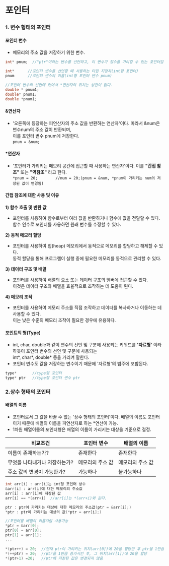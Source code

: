 포인터 
===

### 1. 변수 형태의 포인터
#### 포인터 변수
* 메모리의 주소 값을 저장하기 위한 변수.
```cpp
int* pnum;  //"ptr"이라는 변수를 선언하고, 이 변수가 정수를 가리킬 수 있는 포인터임을 나타낸다.

int*	  //포인터 변수를 선언할 때 사용하는 타입 지정자(int형 포인터)
pnum	  //포인터 변수의 이름(int형 포인터 변수 pnum)

//포인터 변수의 선언에 있어서 *연산자의 위치는 상관이 없다.
double * pnum1;
double* pnum1;
double *pnum1;
```

#### &연산자
* '오른쪽에 등장하는 피연산자의 주소 값을 반환하는 연산자'이다. 따라서 &num은 변수num의 주소 값이 반환되며,<br/> 이를 포인터 변수 pnum에 저장한다.
<br/>`pnum = &num;`

#### *연산자
* '포인터가 가리키는 메모리 공간에 접근할 때 사용하는 연산자'이다. 이를 **"간접 참조"** 또는 **"역참조"** 라고 한다.<br/>
`*pnum = 20;		//num = 20;(pnum = &num, *pnum이 가리키는 num의 저장된 값이 변경됨)`

#### 간접 참조에 대한 사용 및 이유
**1) 함수 호출 및 반환 값** 
* 포인터를 사용하여 함수로부터 여러 값을 반환하거나 함수에 값을 전달할 수 있다.<br/> 함수 인수로 포인터를 사용하면 원래 변수를 수정할 수 있다.

**2) 동적 메모리 할당**

* 포인터를 사용하여 힙(heap) 메모리에서 동적으로 메모리를 할당하고 해제할 수 있다.<br/> 동적 할당을 통해 프로그램이 실행 중에 필요한 메모리를 동적으로 관리할 수 있다.

**3) 데이터 구조 및 배열**

* 포인터를 사용하여 배열의 요소 또는 데이터 구조의 멤버에 접근할 수 있다.<br/> 이것은 데이터 구조와 배열을 효율적으로 조작하는 데 도움이 된다.

**4) 메모리 조작** 

* 포인터를 사용하여 메모리 주소를 직접 조작하고 데이터를 복사하거나 이동하는 데 사용할 수 있다.<br/> 이는 낮은 수준의 메모리 조작이 필요한 경우에 유용하다.

#### 포인트의 형(Type)
* int, char, double과 같이 변수의 선언 및 구분에 사용되는 키워드를 **'자료형'** 이라 하듯이 포인터 변수의 선언 및 구분에 사용되는<br/>int*, char*, double* 등을 가리켜 말한다.
* 포인터 변수도 값을 저장하는 변수이기 때문에 '자료형'의 범주에 포함된다.

```cpp
type*		//type형 포인터
type* ptr	//type형 포인터 변수 ptr
```
### 2.상수 형태의 포인터
#### 배열의 이름
* 포인터로서 그 값을 바꿀 수 없는 '상수 형태의 포인터'이다. 배열의 이름도 포인터이기 때문에 배열의 이름을 피연산자로 하는 *연산이 가능.
* 1차원 배열이름의 포인터형은 배열의 이름이 가리키는 대상을 기준으로 결정.

|비교조건|포인터 변수|배열의 이름|
|-|-|-|
|이름이 존재하는가?|존재한다|존재한다|
|무엇을 나타내거나 저장하는가?|메모리의 주소 값|메모리의 주소 값|
|주소 값의 변경이 가능한가?|가능하다|불가능하다|

```cpp
int arr[i] : arr[i]는 int형 포인터 상수
&arr[i] : arr[i]에 대한 메모리의 주소값
arr[i] : arr[i]에 저장된 값
arr[i] == *(arr+i)	//arr[i]는 *(arr+i)와 같다.

ptr : ptr이 가리키는 대상에 대한 메모리의 주소값(ptr = &arr[i];)
*ptr : ptr이 가리키는 대상의 값(*ptr = arr[i];)

//포인터를 배열의 이름처럼 사용가능
*ptr = &arr[0];
ptr[0] = arr[0];
ptr[1] = arr[1];
...

*(ptr++) = 20;  //현재 ptr이 가리키는 위치(arr[0])에 20을 할당한 후 ptr을 1만큼 증가
*(++ptr) = 20;  //ptr을 1만큼 증가시킨 후, 그 위치(arr[1])에 20을 할당
*(ptr+1) =20;   //ptr에 저장된 값은 변경되지 않음
```





